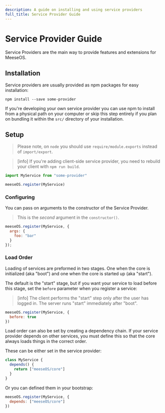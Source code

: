 ```yaml
---
description: A guide on installing and using service providers
full_title: Service Provider Guide
---
```


# Service Provider Guide

Service Providers are the main way to provide features and extensions for MeeseOS.

## Installation

Service providers are usually provided as npm packages for easy installation:

```shell
npm install --save some-provider
```

If you're developing your own service provider you can use npm to install from a
physical path on your computer or skip this step entirely if you plan on bundling
it within the `src/` directory of your installation.

## Setup

> Please note, on `node` you should use `require/module.exports` instead of `import/export`.

<!-- -->

> [info] If you're adding client-side service provider, you need to rebuild your
> client with `npm run build`.

```javascript
import MyService from "some-provider"

meeseOS.register(MyService)
```

### Configuring

You can pass on arguments to the constructor of the Service Provider.

> This is the *second* argument in the `constructor()`.

```javascript
meeseOS.register(MyService, {
  args: {
    foo: "bar"
  }
});
```

### Load Order

Loading of services are preformed in two stages. One when the core is initialized
(aka "boot") and one when the core is started up (aka "start").

The default is the "start" stage, but if you want your service to load before
this stage, set the `before` parameter when you register a service:

> [info] The client performs the "start" step only after the user has logged in.
> The server runs "start" immediately after "boot".


```javascript
meeseOS.register(MyService, {
  before: true
})
```

Load order can also be set by creating a dependency chain. If your service provider
depends on other services, you must define this so that the core always loads
things in the correct order.

These can be either set in the service provider:

```javascript
class MyService {
  depends() {
    return ["meeseOS/core"]
  }
}
```

Or you can defined them in your bootstrap:

```javascript
meeseOS.register(MyService, {
  depends: ["meeseOS/core"]
})
```
